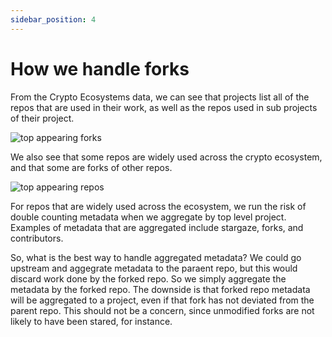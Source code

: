 ```yaml
---
sidebar_position: 4
---
```


# How we handle forks

From the Crypto Ecosystems data, we can see that projects list all of the repos that are used in their work, as well as the repos used in sub projects of their project. 

![top appearing forks](/img/top_appearing_forks.png)

We also see that some repos are widely used across the crypto ecosystem, and that some are forks of other repos.

![top appearing repos](/img/top_appearing_repos.png)

For repos that are widely used across the ecosystem, we run the risk of double counting metadata when we aggregate by top level project. Examples of metadata that are aggregated include stargaze, forks, and contributors.

So, what is the best way to handle aggregated metadata? We could go upstream and aggegrate metadata to the paraent repo, but this would discard work done by the forked repo. So we simply aggregate the metadata by the forked repo. The downside is that forked repo metadata will be aggregated to a project, even if that fork has not deviated from the parent repo. This should not be a concern, since unmodified forks are not likely to have been stared, for instance. 